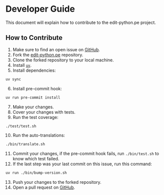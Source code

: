 # Developer Guide

This document will explain how to contribute to the edit-python.pe project.

## How to Contribute

1. Make sure to find an open issue on [GitHub](https://github.com/python.pe/edit-python.pe/issues).
2. Fork the [edit-python.pe](https://github.com/python.pe/edit-python.pe) repository.
3. Clone the forked repository to your local machine.
4. Install [`uv`](https://docs.astral.sh/uv/getting-started/installation/).
5. Install dependencies:

```bash
uv sync
```

6. Install pre-commit hook:

```bash
uv run pre-commit install
```

7. Make your changes.
8. Cover your changes with tests.
9. Run the test coverage:

```bash
./test/test.sh
```

10. Run the auto-translations:

```bash
./bin/translate.sh
```

11. Commit your changes, if the pre-commit hook fails, run `./bin/test.sh` to
   know which test failed.
12. If the last step was your last commit on this issue, run this command:

```bash
uv run ./bin/bump-version.sh
```

13. Push your changes to the forked repository.
14. Open a pull request on [GitHub](https://github.com/python.pe/edit-python.pe/pulls).
